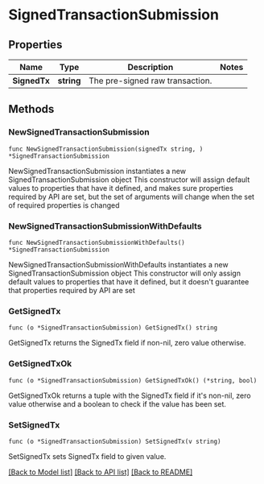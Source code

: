 # SignedTransactionSubmission

## Properties

Name | Type | Description | Notes
------------ | ------------- | ------------- | -------------
**SignedTx** | **string** | The pre-signed raw transaction. | 

## Methods

### NewSignedTransactionSubmission

`func NewSignedTransactionSubmission(signedTx string, ) *SignedTransactionSubmission`

NewSignedTransactionSubmission instantiates a new SignedTransactionSubmission object
This constructor will assign default values to properties that have it defined,
and makes sure properties required by API are set, but the set of arguments
will change when the set of required properties is changed

### NewSignedTransactionSubmissionWithDefaults

`func NewSignedTransactionSubmissionWithDefaults() *SignedTransactionSubmission`

NewSignedTransactionSubmissionWithDefaults instantiates a new SignedTransactionSubmission object
This constructor will only assign default values to properties that have it defined,
but it doesn't guarantee that properties required by API are set

### GetSignedTx

`func (o *SignedTransactionSubmission) GetSignedTx() string`

GetSignedTx returns the SignedTx field if non-nil, zero value otherwise.

### GetSignedTxOk

`func (o *SignedTransactionSubmission) GetSignedTxOk() (*string, bool)`

GetSignedTxOk returns a tuple with the SignedTx field if it's non-nil, zero value otherwise
and a boolean to check if the value has been set.

### SetSignedTx

`func (o *SignedTransactionSubmission) SetSignedTx(v string)`

SetSignedTx sets SignedTx field to given value.



[[Back to Model list]](../README.md#documentation-for-models) [[Back to API list]](../README.md#documentation-for-api-endpoints) [[Back to README]](../README.md)


